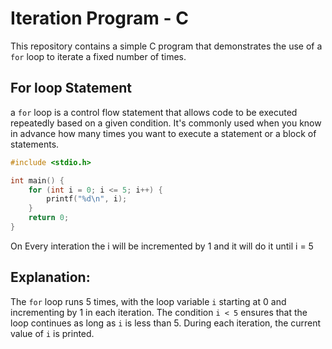 # Iteration Program - C

This repository contains a simple C program that demonstrates the use of a `for` loop to iterate a fixed number of times.

## For loop Statement

a `for` loop is a control flow statement that allows code to be executed repeatedly based on a given condition. It's commonly used when you know in advance how many times you want to execute a statement or a block of statements.

```c
#include <stdio.h>

int main() {
    for (int i = 0; i <= 5; i++) {
        printf("%d\n", i);
    }
    return 0;
}
```

On Every interation the i will be incremented by 1 and it will do it until i = 5

## Explanation:

The `for` loop runs 5 times, with the loop variable `i` starting at 0 and incrementing by 1 in each iteration.
The condition `i < 5` ensures that the loop continues as long as `i` is less than 5.
During each iteration, the current value of `i` is printed.
